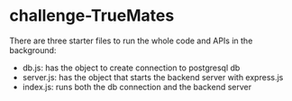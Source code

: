 # challenge-TrueMates

There are three starter files to run the whole code and APIs in the background:

- db.js: has the object to create connection to postgresql db
- server.js: has the object that starts the backend server with express.js
- index.js: runs both the db connection and the backend server